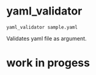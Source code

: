 # yaml_validator

`yaml_validator sample.yaml`
 
Validates yaml file as argument.

# work in progess